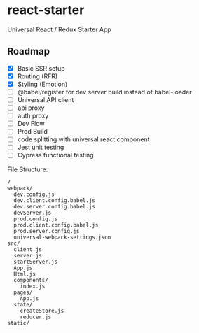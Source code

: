 # react-starter
Universal React / Redux Starter App

## Roadmap
- [x] Basic SSR setup
- [x] Routing (RFR)
- [x] Styling (Emotion)
- [ ] @babel/register for dev server build instead of babel-loader
- [ ] Universal API client
- [ ] api proxy
- [ ] auth proxy
- [ ] Dev Flow
- [ ] Prod Build
- [ ] code splitting with universal react component
- [ ] Jest unit testing
- [ ] Cypress functional testing

File Structure:
```
/
webpack/
  dev.config.js
  dev.client.config.babel.js
  dev.server.config.babel.js
  devServer.js
  prod.config.js
  prod.client.config.babel.js
  prod.server.config.js
  universal-webpack-settings.json
src/
  client.js
  server.js
  startServer.js
  App.js
  Html.js
  components/
    index.js
  pages/
    App.js
  state/
    createStore.js
    reducer.js
static/
```
